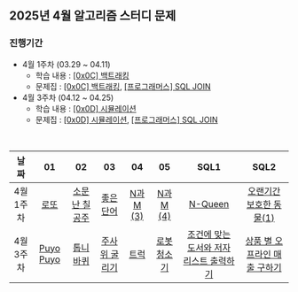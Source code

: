 ## 2025년 4월 알고리즘 스터디 문제

### 진행기간
- 4월 1주차 (03.29 ~ 04.11)
    - 학습 내용 : [[0x0C] 백트래킹](https://blog.encrypted.gg/945)
    - 문제집 : [[0x0C] 백트래킹](https://github.com/encrypted-def/basic-algo-lecture/blob/master/workbook/0x0C.md), [[프로그래머스] SQL JOIN](https://school.programmers.co.kr/learn/courses/30/parts/17046)
- 4월 3주차 (04.12 ~ 04.25)
    - 학습 내용 : [[0x0D] 시뮬레이션](https://blog.encrypted.gg/948)
    - 문제집 : [[0x0D] 시뮬레이션](https://github.com/encrypted-def/basic-algo-lecture/blob/master/workbook/0x0D.md), [[프로그래머스] SQL JOIN](https://school.programmers.co.kr/learn/courses/30/parts/17046)


<br />

| 날짜 | 01 | 02 | 03 | 04 | 05 | SQL1 | SQL2 |
| :---: | :---: | :---: | :---: | :---: | :---: | :---: | :---: |
| 4월 1주차 | [로또](https://www.acmicpc.net/problem/6603) | [소문난 칠공주](https://www.acmicpc.net/problem/1941) | [좋은 단어](https://www.acmicpc.net/problem/3986) | [N과 M (3)](https://www.acmicpc.net/problem/15651) | [N과 M (4)](https://www.acmicpc.net/problem/15652) | [N-Queen](https://www.acmicpc.net/problem/9663) | [오랜기간 보호한 동물(1)](https://school.programmers.co.kr/learn/courses/30/lessons/59044) | [보호소에서 중성화한 동물](https://school.programmers.co.kr/learn/courses/30/lessons/59045) |
| 4월 3주차 | [Puyo Puyo](https://www.acmicpc.net/problem/11559) | [톱니바퀴](https://www.acmicpc.net/problem/14891) | [주사위 굴리기](https://www.acmicpc.net/problem/14499) | [트럭](https://www.acmicpc.net/problem/13335) | [로봇 청소기](https://www.acmicpc.net/problem/14503) | [조건에 맞는 도서와 저자 리스트 출력하기](https://school.programmers.co.kr/learn/courses/30/lessons/144854) | [상품 별 오프라인 매출 구하기](https://school.programmers.co.kr/learn/courses/30/lessons/131533) |
